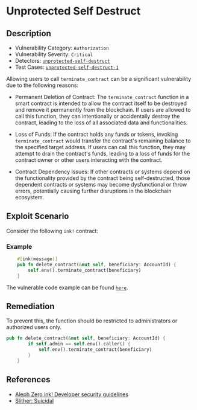 # Unprotected Self Destruct

## Description

- Vulnerability Category: `Authorization`
- Vulnerability Severity: `Critical`
- Detectors: [`unprotected-self-destruct`](https://github.com/CoinFabrik/scout/tree/main/detectors/unprotected-self-destruct)
- Test Cases: [`unprotected-self-destruct-1`](https://github.com/CoinFabrik/scout/tree/main/test-cases/unprotected-self-destruct/unprotected-self-destruct-1)

Allowing users to call `terminate_contract` can be a significant vulnerability due to the following reasons:

- Permanent Deletion of Contract: The `terminate_contract` function in a smart contract is intended to allow the contract itself to be destroyed and remove it permanently from the blockchain. If users are allowed to call this function, they can intentionally or accidentally destroy the contract, leading to the loss of all associated data and functionalities.

- Loss of Funds: If the contract holds any funds or tokens, invoking `terminate_contract` would transfer the contract's remaining balance to the specified target address. If users can call this function, they may attempt to drain the contract's funds, leading to a loss of funds for the contract owner or other users interacting with the contract.

- Contract Dependency Issues: If other contracts or systems depend on the functionality provided by the contract being self-destructed, those dependent contracts or systems may become dysfunctional or throw errors, potentially causing further disruptions in the blockchain ecosystem.

## Exploit Scenario

Consider the following `ink!` contract:

### Example


```rust
    #[ink(message)]
    pub fn delete_contract(&mut self, beneficiary: AccountId) {
        self.env().terminate_contract(beneficiary)
    }
``` 

The vulnerable code example can be found [`here`](https://github.com/CoinFabrik/scout/tree/main/test-cases/unprotected-self-destruct/unprotected-self-destruct-1/vulnerable-example).

## Remediation

To prevent this, the function should be restricted to administrators or authorized users only.
```rust
pub fn delete_contract(&mut self, beneficiary: AccountId) {
        if self.admin == self.env().caller() {
            self.env().terminate_contract(beneficiary)
        }
    }
```


## References

- [Aleph Zero ink! Developer security guidelines](https://docs.alephzero.org/aleph-zero/security-course-by-kudelski-security/ink-developers-security-guideline#unprotected-self-destruction-or-burning-instruction-s)
- [Slither: Suicidal](https://github.com/crytic/slither/wiki/Detector-Documentation#suicidal)
